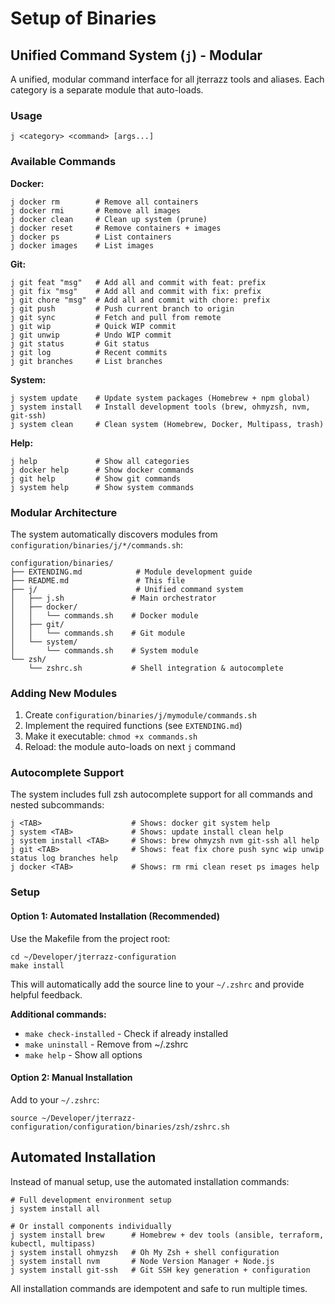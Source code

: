 # Setup of Binaries

## Unified Command System (`j`) - Modular

A unified, modular command interface for all jterrazz tools and aliases. Each category is a separate module that auto-loads.

### Usage

```shell
j <category> <command> [args...]
```

### Available Commands

**Docker:**

```shell
j docker rm        # Remove all containers
j docker rmi       # Remove all images
j docker clean     # Clean up system (prune)
j docker reset     # Remove containers + images
j docker ps        # List containers
j docker images    # List images
```

**Git:**

```shell
j git feat "msg"   # Add all and commit with feat: prefix
j git fix "msg"    # Add all and commit with fix: prefix
j git chore "msg"  # Add all and commit with chore: prefix
j git push         # Push current branch to origin
j git sync         # Fetch and pull from remote
j git wip          # Quick WIP commit
j git unwip        # Undo WIP commit
j git status       # Git status
j git log          # Recent commits
j git branches     # List branches
```

**System:**

```shell
j system update    # Update system packages (Homebrew + npm global)
j system install   # Install development tools (brew, ohmyzsh, nvm, git-ssh)
j system clean     # Clean system (Homebrew, Docker, Multipass, trash)
```

**Help:**

```shell
j help             # Show all categories
j docker help      # Show docker commands
j git help         # Show git commands
j system help      # Show system commands
```

### Modular Architecture

The system automatically discovers modules from `configuration/binaries/j/*/commands.sh`:

```
configuration/binaries/
├── EXTENDING.md            # Module development guide
├── README.md               # This file
├── j/                      # Unified command system
│   ├── j.sh               # Main orchestrator
│   ├── docker/
│   │   └── commands.sh    # Docker module
│   ├── git/
│   │   └── commands.sh    # Git module
│   └── system/
│       └── commands.sh    # System module
└── zsh/
    └── zshrc.sh           # Shell integration & autocomplete
```

### Adding New Modules

1. Create `configuration/binaries/j/mymodule/commands.sh`
2. Implement the required functions (see `EXTENDING.md`)
3. Make it executable: `chmod +x commands.sh`
4. Reload: the module auto-loads on next `j` command

### Autocomplete Support

The system includes full zsh autocomplete support for all commands and nested subcommands:

```shell
j <TAB>                    # Shows: docker git system help
j system <TAB>             # Shows: update install clean help
j system install <TAB>     # Shows: brew ohmyzsh nvm git-ssh all help
j git <TAB>                # Shows: feat fix chore push sync wip unwip status log branches help
j docker <TAB>             # Shows: rm rmi clean reset ps images help
```

### Setup

#### Option 1: Automated Installation (Recommended)

Use the Makefile from the project root:

```shell
cd ~/Developer/jterrazz-configuration
make install
```

This will automatically add the source line to your `~/.zshrc` and provide helpful feedback.

**Additional commands:**

- `make check-installed` - Check if already installed
- `make uninstall` - Remove from ~/.zshrc
- `make help` - Show all options

#### Option 2: Manual Installation

Add to your `~/.zshrc`:

```shell
source ~/Developer/jterrazz-configuration/configuration/binaries/zsh/zshrc.sh
```

## Automated Installation

Instead of manual setup, use the automated installation commands:

```shell
# Full development environment setup
j system install all

# Or install components individually
j system install brew      # Homebrew + dev tools (ansible, terraform, kubectl, multipass)
j system install ohmyzsh   # Oh My Zsh + shell configuration
j system install nvm       # Node Version Manager + Node.js
j system install git-ssh   # Git SSH key generation + configuration
```

All installation commands are idempotent and safe to run multiple times.
